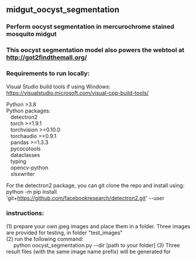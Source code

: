## midgut_oocyst_segmentation
### Perform oocyst segmentation in mercurochrome stained mosquito midgut
### This oocyst segmentation model also powers the webtool at http://got2findthemall.org/

### Requirements to run locally:

Visual Studio build tools if using Windows:
https://visualstudio.microsoft.com/visual-cpp-build-tools/

Python >3.8  
Python packages:  
&nbsp;&nbsp;  detectron2  
&nbsp;&nbsp;  torch >=1.9.1  
&nbsp;&nbsp;  torchvision >=0.10.0  
&nbsp;&nbsp;  torchaudio >=0.9.1  
&nbsp;&nbsp;  pandas >=1.3.3  
&nbsp;&nbsp;  pycocotools   
&nbsp;&nbsp;  dataclasses  
&nbsp;&nbsp;  typing  
&nbsp;&nbsp;  opencv-python  
&nbsp;&nbsp;  xlsxwriter  

For the detectron2 package, you can git clone the repo and install using:  
python -m pip install 'git+https://github.com/facebookresearch/detectron2.git' --user

### instructions:
(1) prepare your own jpeg images and place them in a folder. Three images are provided for testing, in folder "test_images"  
(2) run the following command:  
&nbsp;&nbsp;&nbsp;&nbsp;  python oocyst_segmentation.py --dir [path to your folder]
(3) Three result files (with the same image name prefix) will be generated for 
